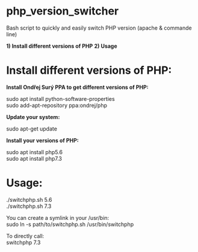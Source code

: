 # php_version_switcher
Bash script to quickly and easily switch PHP version (apache & commande line)

**1) Install different versions of PHP**
**2) Usage**


# Install different versions of PHP:

**Install Ondřej Surý PPA to get different versions of PHP:**            
            
sudo apt install python-software-properties            
sudo add-apt-repository ppa:ondrej/php            
            
**Update your system:**            
            
sudo apt-get update            
            
**Install your versions of PHP:**            
            
sudo apt install php5.6            
sudo apt install php7.3            
            
# Usage:
./switchphp.sh 5.6            
./switchphp.sh 7.3
      
          
      
You can create a symlink in your /usr/bin:       
sudo ln -s path/to/switchphp.sh /usr/bin/switchphp
       
To directly call:     
switchphp 7.3
